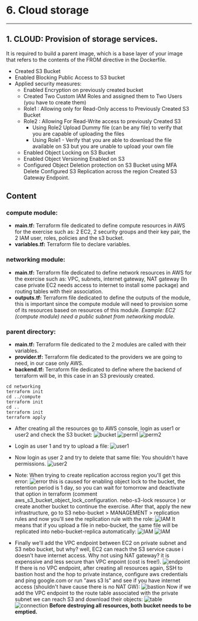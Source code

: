 # 6. Cloud storage
---
## 1. CLOUD: Provision of storage services.
It is required to build a parent image, which is a base layer of your image that refers to the contents of the FROM directive in the Dockerfile.

* Created S3 Bucket
* Enabled Blocking Public Access to S3 bucket 
* Applied security measures:
    * Enabled Encryption on previously created bucket
    * Created Two Custom IAM Roles and assigned them to Two Users (you have to create them)
    * Role1 : Allowing only for Read-Only access to Previously Created S3 Bucket
    * Role2 : Allowing For Read-Write access to previously Created S3
        * Using Role2 Upload Dummy file (can be any file) to verify that you are capable of uploading the files
        * Using Role1 - Verify that you are able to download the file available on S3 but you are unable to upload your own file
    * Enabled Object Locking on S3 Bucket
    * Enabled Object Versioning Enabled on S3
    * Configured Object Deletion protection on S3 Bucket using MFA Delete
Configured S3 Replication across the region
Created S3 Gateway Endpoint. 

## Content
### compute module:
* **main.tf:** Terraform file dedicated to define compute resources in AWS for the exercise such as:  2 EC2, 2 security groups and their key pair, the 2 IAM user, roles, policies and the s3 bucket.
* **variables.tf:** Terraform file to declare variables.
### networking module:
* **main.tf:** Terraform file dedicated to define network resources in AWS for the exercise such as: VPC, subnets, internet gateway, NAT gateway (In case private EC2 needs access to internet to install some package) and routing tables with their association.
* **outputs.tf:** Terraform file dedicated to define the outputs of the module, this is important since the compute module will need to provision some of its resources based on resources of this module. *Example: EC2 (compute module) need a public subnet from networking module.*
### parent directory:
* **main.tf:** Terraform file dedicated to the 2 modules are called with their variables.
* **provider.tf:** Terraform file dedicated to the providers we are going to need, in our case only AWS.
* **backend.tf:** Terraform file dedicated to define where the backend of terraform will be, in this case in an S3 previously created.


```
cd networking
terraform init
cd ../compute
terraform init
cd ..
terraform init
terraform apply
```
* After creating all the resources go to AWS console, login as user1 or user2 and check the S3 bucket:
![bucket](./images/bucket.png)
![perm1](./images/permission1.png)
![perm2](./images/permission2.png)

* Login as user 1 and try to upload a file:
![user1](./images/user1.png)
* Now login as user 2 and try to delete that same file: You shouldn't have permissions.
![user2](./images/user2.png)

* Note: When trying to create replication accross region you'll get this error: 
![error](./images/replication-error.png)
this is caused for enabling object lock to the bucket, the retention period is 1 day, so you can wait for tomorrow and deactivate that option in terraform (comment aws_s3_bucket_object_lock_configuration. nebo-s3-lock resource ) or create another bucket to continue the exercise. After that, apply the new infrastructure, go to S3 nebo-bucket > MANAGEMENT > replication rules and now you'll see the replication rule with the role:
![IAM](./images/IAM.png)
It means that if you upload a file in nebo-bucket, the same file will be replicated into nebo-bucket-replica automatically:
![IAM](./images/nebo.png)
![IAM](./images/nebo-replica.png)
* Finally we'll add the VPC endpoint between EC2 on private subnet and S3 nebo bucket, but why? well, EC2 can reach the S3 service cause i doesn't have internet access. Why not using NAT gateway? it is expenssive and less secure than VPC enpoint (cost is free!).
![endpoint](./images/endpoint.png)
If there is no VPC endpoint, after creating all resources again, SSH to bastion host and the hop to private instance, configure aws credentials and ping google.com or run "aws s3 ls" and see if you have internet access (shouldn't have cause there is no NAT GW):
![bastion](./images/ssh-bastion.png)
Now if we add the VPC endpoint to the route table associated with the private subnet we can reach S3 and download their objects:
![table](./images/table-cli.png)
![connection](./images/connection.png)
**Before destroying all resources, both bucket needs to be emptied.**
